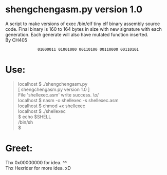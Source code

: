 # shengchengasm.py version 1.0


A script to make versions of exec /bin/elf tiny elf binary assembly source code.
Final binary is 160 to 164 bytes in size with new signature with each generation.
Each generate will also have mutated function inserted.  
By CH405

                  01000011 01001000 00110100 00110000 00110101

# Use:


> localhost $ ./shengchengasm.py  
> [ shengchengasm.py version 1.0 ]  
> File 'shellexec.asm' write success. \o/  
> localhost $ nasm -o shellexec -s shellexec.asm  
> localhost $ chmod +x shellexec  
> localhost $ ./shellexec  
> $ echo $SHELL  
> /bin/sh  
> $  


# Greet:
Thx 0x00000000 for idea. ^^  
Thx Hexrider for more idea. xD  
